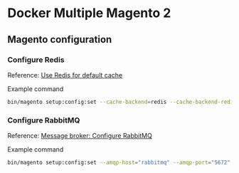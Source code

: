 # Docker Multiple Magento 2

## Magento configuration

### Configure Redis

Reference: [Use Redis for default cache][1]

Example command

```sh
bin/magento setup:config:set --cache-backend=redis --cache-backend-redis-server=redis --cache-backend-redis-db=0
```

### Configure RabbitMQ

Reference: [Message broker: Configure RabbitMQ][2]

Example command

```sh
bin/magento setup:config:set --amqp-host="rabbitmq" --amqp-port="5672" --amqp-user="admin" --amqp-password="admin" --amqp-virtualhost="/"
```

[1]: https://experienceleague.adobe.com/en/docs/commerce-operations/configuration-guide/cache/redis/redis-pg-cache#example-command

[2]: https://experienceleague.adobe.com/en/docs/commerce-operations/installation-guide/prerequisites/rabbitmq#configure-rabbitmq
